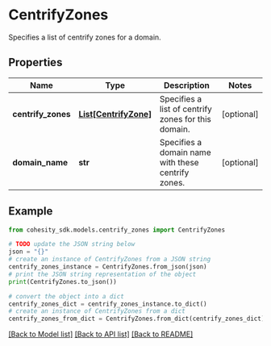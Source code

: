 # CentrifyZones

Specifies a list of centrify zones for a domain.

## Properties

Name | Type | Description | Notes
------------ | ------------- | ------------- | -------------
**centrify_zones** | [**List[CentrifyZone]**](CentrifyZone.md) | Specifies a list of centrify zones for this domain. | [optional] 
**domain_name** | **str** | Specifies a domain name with these centrify zones. | [optional] 

## Example

```python
from cohesity_sdk.models.centrify_zones import CentrifyZones

# TODO update the JSON string below
json = "{}"
# create an instance of CentrifyZones from a JSON string
centrify_zones_instance = CentrifyZones.from_json(json)
# print the JSON string representation of the object
print(CentrifyZones.to_json())

# convert the object into a dict
centrify_zones_dict = centrify_zones_instance.to_dict()
# create an instance of CentrifyZones from a dict
centrify_zones_from_dict = CentrifyZones.from_dict(centrify_zones_dict)
```
[[Back to Model list]](../README.md#documentation-for-models) [[Back to API list]](../README.md#documentation-for-api-endpoints) [[Back to README]](../README.md)


